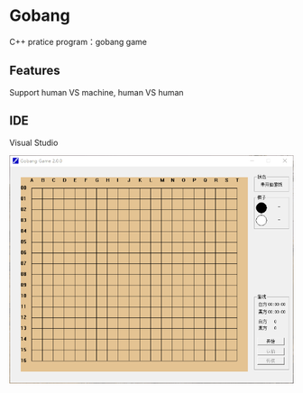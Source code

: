# Gobang
C++ pratice program：gobang game
## Features
Support human VS machine, human VS human
## IDE
Visual Studio

![image](https://github.com/walnut00/Gobang/blob/master/gobang.gif)
